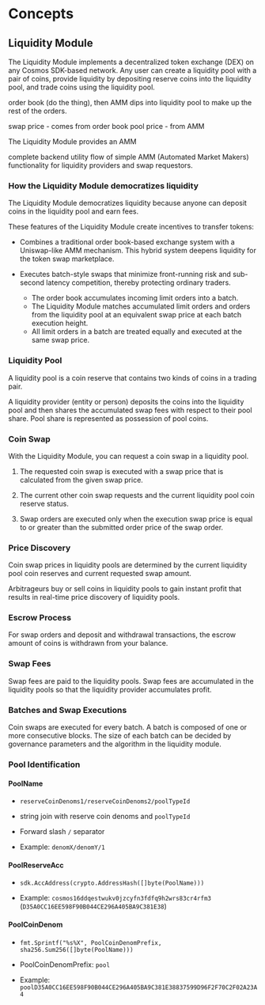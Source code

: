 <!-- order: 1 -->

 # Concepts

## Liquidity Module

The Liquidity Module implements a decentralized token exchange (DEX) on any Cosmos SDK-based network. Any user can create a liquidity pool with a pair of coins, provide liquidity by depositing reserve coins into the liquidity pool, and trade coins using the liquidity pool.

<!-- use case 1 deposit 2 withdraw 3 swap transaction liquidity = how easily can I do a transaction? some shares are liquid, and easy to sell (google shares for example) however, some shares are not so liquid and then selling these shares is not so easy liquidity offers a service to find out how much something is worth and then being able to trade it without losing value ethereum has decentralized exchanges that sit on the chain (multiple versions) that allow you to swap tokens. (most famous is Uniswap that uses a curve to work out the price of a swap) Now Cosmos Network doesn't have this feature yet. The only way to exchange ATOM is to go through centralized exchange like coinbase. with a decentralized exchange, we have a pool of assets, then there are multiple versions of that pool and the people who put money into the pool do the swap for you order book is traditional finance = match buyers and sellers together through that process, you can find price discovery combine order book with uniswap model = discover buyer and price order book = has all the orders (buys, sells; they are both swaps), knows more about prices liquidity provider = doesn't know about prices liquidity pool = the thing holding the coins withdraw = removing coins from liquidity pool module = works out the price at time of batch execution liquidity provider = pool coin owners -->

 order book (do the thing), then AMM dips into liquidity pool to make up the rest of the orders.

swap price - comes from order book pool price - from AMM

The Liquidity Module provides an AMM

complete backend utility flow of simple AMM (Automated Market Makers) functionality for liquidity providers and swap requestors.

### How the Liquidity Module democratizes liquidity

The Liquidity Module democratizes liquidity because anyone can deposit coins in the liquidity pool and earn fees.

These features of the Liquidity Module create incentives to transfer tokens:

- Combines a traditional order book-based exchange system with a Uniswap-like AMM mechanism. This hybrid system deepens liquidity for the token swap marketplace.

- Executes batch-style swaps that minimize front-running risk and sub-second latency competition, thereby protecting ordinary traders.

  - The order book accumulates incoming limit orders into a batch.
  - The Liquidity Module matches accumulated limit orders and orders from the liquidity pool at an equivalent swap price at each batch execution height.
  - All limit orders in a batch are treated equally and executed at the same swap price.

### Liquidity Pool

A liquidity pool is a coin reserve that contains two kinds of coins in a trading pair.

A liquidity provider (entity or person) deposits the coins into the liquidity pool and then shares the accumulated swap fees with respect to their pool share. Pool share is represented as possession of pool coins.

### Coin Swap

With the Liquidity Module, you can request a coin swap in a liquidity pool.

1. The requested coin swap is executed with a swap price that is calculated from the given swap price.

2. The current other coin swap requests and the current liquidity pool coin reserve status.

3. Swap orders are executed only when the execution swap price is equal to or greater than the submitted order price of the swap order.

### Price Discovery

Coin swap prices in liquidity pools are determined by the current liquidity pool coin reserves and current requested swap amount.

Arbitrageurs buy or sell coins in liquidity pools to gain instant profit that results in real-time price discovery of liquidity pools.

### Escrow Process

For swap orders and deposit and withdrawal transactions, the escrow amount of coins is withdrawn from your balance.

### Swap Fees

Swap fees are paid to the liquidity pools. Swap fees are accumulated in the liquidity pools so that the liquidity provider accumulates profit.

### Batches and Swap Executions

Coin swaps are executed for every batch. A batch is composed of one or more consecutive blocks. The size of each batch can be decided by governance parameters and the algorithm in the liquidity module.

### Pool Identification

#### PoolName

- `reserveCoinDenoms1/reserveCoinDenoms2/poolTypeId`

- string join with reserve coin denoms and `poolTypeId`

- Forward slash `/` separator

- Example: `denomX/denomY/1`

#### PoolReserveAcc

- `sdk.AccAddress(crypto.AddressHash([]byte(PoolName)))`

- Example: `cosmos16ddqestwukv0jzcyfn3fdfq9h2wrs83cr4rfm3` (`D35A0CC16EE598F90B044CE296A405BA9C381E38`)

#### PoolCoinDenom

- `fmt.Sprintf("%s%X", PoolCoinDenomPrefix, sha256.Sum256([]byte(PoolName)))`

- PoolCoinDenomPrefix: `pool`

- Example: `poolD35A0CC16EE598F90B044CE296A405BA9C381E38837599D96F2F70C2F02A23A4`
